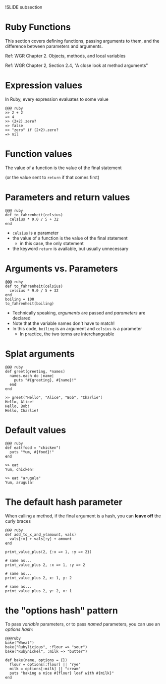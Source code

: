 !SLIDE subsection
# Ruby Functions

This section covers defining functions, passing arguments to them, and the difference between parameters and arguments.

Ref: WGR Chapter 2. Objects, methods, and local variables

Ref: WGR Chapter 2, Section 2.4, "A close look at method arguments"

# Expression values

In Ruby, every expression evaluates to some value

    @@@ ruby
    >> 2 + 2
    => 4
    >> (2+2).zero?
    => false
    >> "zero" if (2+2).zero?
    => nil

# Function values

The value of a function is the value of the final statement

(or the value sent to `return` if that comes first)

# Parameters and return values

    @@@ ruby
    def to_fahrenheit(celsius)
      celsius * 9.0 / 5 + 32
    end

* `celsius` is a parameter
* the value of a function is the value of the final statement
  * in this case, the only statement
* the keyword `return` is available, but usually unnecessary

# Arguments vs. Parameters

    @@@ ruby
    def to_fahrenheit(celsius)
      celsius * 9.0 / 5 + 32
    end
    boiling = 100
    to_fahrenheit(boiling)

* Technically speaking, *arguments* are passed and *parameters* are declared
* Note that the variable names don't have to match!
* In this code, `boiling` is an argument and `celsius` is a parameter
  * In practice, the two terms are interchangeable

# Splat arguments

    @@@ ruby
    def greet(greeting, *names)
      names.each do |name|
        puts "#{greeting}, #{name}!"
      end
    end

    >> greet("Hello", "Alice", "Bob", "Charlie")
    Hello, Alice!
    Hello, Bob!
    Hello, Charlie!

# Default values

    @@@ ruby
    def eat(food = "chicken")
      puts "Yum, #{food}!"
    end

    >> eat
    Yum, chicken!

    >> eat "arugula"
    Yum, arugula!

# The default hash parameter

When calling a method, if the final argument is a hash, you can **leave off** the curly braces

    @@@ ruby
    def add_to_x_and_y(amount, vals)
      vals[:x] + vals[:y] + amount
    end
    
    print_value_plus(2, {:x => 1, :y => 2})
    
    # same as...
    print_value_plus 2, :x => 1, :y => 2
    
    # same as...
    print_value_plus 2, x: 1, y: 2
    
    # same as...
    print_value_plus 2, y: 2, x: 1

# the "options hash" pattern

To pass *variable* parameters, or to pass *named* parameters, you can use an *options hash*:

    @@@ruby
    bake("Wheat")
    bake("Rubylicious", :flour => "sour")
    bake("Rubynickel", :milk => "butter")
    
    def bake(name, options = {})
      flour = options[:flour] || "rye"
      milk = options[:milk] || "cream"
      puts "baking a nice #{flour} loaf with #{milk}"
    end

